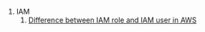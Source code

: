1. IAM 
   1. [Difference between IAM role and IAM user in AWS
](https://stackoverflow.com/questions/46199680/difference-between-iam-role-and-iam-user-in-aws#:~:text=An%20IAM%20user%20has%20permanent,AWS%20service%20such%20as%20EC2.)
